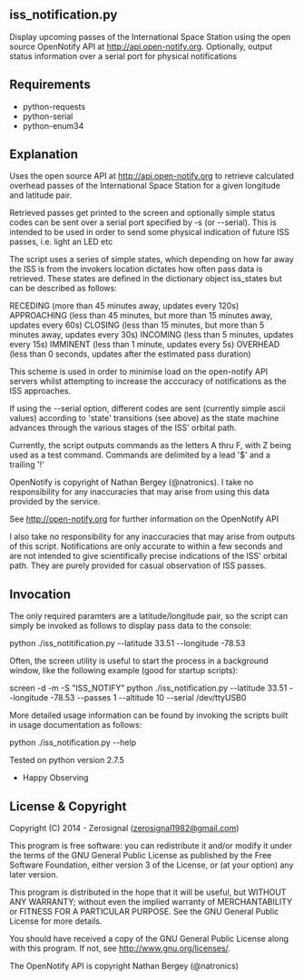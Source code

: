 iss_notification.py
------------------- 

Display upcoming passes of the International Space Station using the
open source OpenNotify API at http://api.open-notify.org. Optionally,
output status information over a serial port for physical notifications

Requirements
------------

- python-requests
- python-serial
- python-enum34

Explanation
-----------

Uses the open source API at http://api.open-notify.org to retrieve calculated
overhead passes of the International Space Station for a given longitude and
latitude pair.

Retrieved passes get printed to the screen and optionally simple status codes can
be sent over a serial port specified by -s (or --serial). This is intended to be
used in order to send some physical indication of future ISS passes, i.e. light an
LED etc

The script uses a series of simple states, which depending on how far away the ISS
is from the invokers location dictates how often pass data is retrieved. These 
states are defined in the dictionary object iss_states but can be described as 
follows:

RECEDING 	(more than 45 minutes away, updates every 120s)
APPROACHING   	(less than 45 minutes, but more than 15 minutes away, updates every 60s)
CLOSING		(less than 15 minutes, but more than 5 minutes away, updates every 30s)
INCOMING	(less than 5 minutes, updates every 15s)
IMMINENT	(less than 1 minute, updates every 5s)
OVERHEAD	(less than 0 seconds, updates after the estimated pass duration)

This scheme is used in order to minimise load on the open-notify API servers whilst 
attempting to increase the acccuracy of notifications as the ISS approaches.

If using the --serial option, different codes are sent (currently simple ascii values) 
according to 'state' transitions (see above) as the state machine advances through the
various stages of the ISS' orbital path.

Currently, the script outputs commands as the letters A thru F, with Z being used as a
test command. Commands are delimited by a lead '$' and a trailing '!'  

OpenNotify is copyright of Nathan Bergey (@natronics). I take no responsibility for any 
inaccuracies that may arise from using this data provided by the service. 

See http://open-notify.org for further information on the OpenNotify API

I also take no responsibility for any inaccuracies that may arise from outputs of this 
script. Notifications are only accurate to within a few seconds and are not intended to 
give scientifically precise indications of the ISS' orbital path. They are purely provided
for casual observation of ISS passes.

Invocation
----------

The only required paramters are a latitude/longitude pair, so the script can simply be
invoked as follows to display pass data to the console:

python ./iss_notitification.py --latitude 33.51 --longitude -78.53

Often, the screen utility is useful to start the process in a background window, like the
following example (good for startup scripts):

screen -d -m -S "ISS_NOTIFY" python ./iss_notification.py --latitude 33.51 --longitude -78.53
 --passes 1 --altitude 10 --serial /dev/ttyUSB0

More detailed usage information can be found by invoking the scripts built in usage 
documentation as follows:

python ./iss_notification.py --help

Tested on python version 2.7.5

- Happy Observing

License & Copyright
-------------------

Copyright (C) 2014 - Zerosignal (zerosignal1982@gmail.com)

This program is free software: you can redistribute it and/or modify
it under the terms of the GNU General Public License as published by
the Free Software Foundation, either version 3 of the License, or
(at your option) any later version.

This program is distributed in the hope that it will be useful,
but WITHOUT ANY WARRANTY; without even the implied warranty of
MERCHANTABILITY or FITNESS FOR A PARTICULAR PURPOSE.  See the
GNU General Public License for more details.

You should have received a copy of the GNU General Public License
along with this program.  If not, see <http://www.gnu.org/licenses/>.

The OpenNotify API is copyright Nathan Bergey (@natronics)
